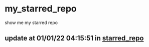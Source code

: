 # my_starred_repo
show me my starred repo

update at 01/01/22 04:15:51 in [starred_repo](./index.html)
---

